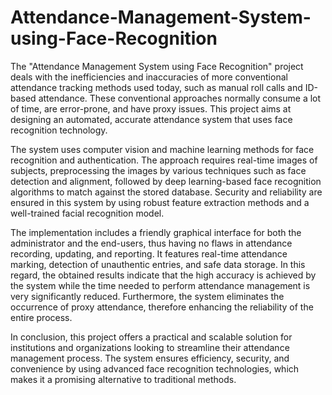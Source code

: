 # Attendance-Management-System-using-Face-Recognition
The "Attendance Management System using Face Recognition" project deals with the inefficiencies and inaccuracies of more conventional attendance tracking methods used today, such as manual roll calls and ID-based attendance. These conventional approaches normally consume a lot of time, are error-prone, and have proxy issues. This project aims at designing an automated, accurate attendance system that uses face recognition technology.

The system uses computer vision and machine learning methods for face recognition and authentication. The approach requires real-time images of subjects, preprocessing the images by various techniques such as face detection and alignment, followed by deep learning-based face recognition algorithms to match against the stored database. Security and reliability are ensured in this system by using robust feature extraction methods and a well-trained facial recognition model.

The implementation includes a friendly graphical interface for both the administrator and the end-users, thus having no flaws in attendance recording, updating, and reporting. It features real-time attendance marking, detection of unauthentic entries, and safe data storage. In this regard, the obtained results indicate that the high accuracy is achieved by the system while the time needed to perform attendance management is very significantly reduced. Furthermore, the system eliminates the occurrence of proxy attendance, therefore enhancing the reliability of the entire process.

In conclusion, this project offers a practical and scalable solution for institutions and organizations looking to streamline their attendance management process. The system ensures efficiency, security, and convenience by using advanced face recognition technologies, which makes it a promising alternative to traditional methods.
